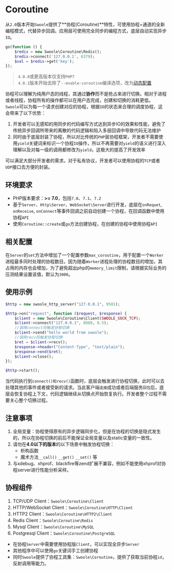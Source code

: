 # Coroutine

从`2.0`版本开始`Swoole`提供了**协程(Coroutine)**特性，可使用协程+通道的全新编程模式，代替异步回调。应用层可使用完全同步的编程方式，底层自动实现异步`IO`。

```php
go(function () {
	$redis = new Swoole\Coroutine\Redis();
	$redis->connect('127.0.0.1', 6379);
	$val = $redis->get('key');
});
```

> `4.0.0`或更高版本仅支持`PHP7`  
> `4.0.1`版本开始去除了`--enable-coroutine`编译选项，改为[动态配置](https://wiki.swoole.com/wiki/page/949.html)

协程可以理解为纯用户态的线程，其通过**协作**而不是抢占来进行切换。相对于进程或者线程，协程所有的操作都可以在用户态完成，创建和切换的消耗更低。`Swoole`可以为每一个请求创建对应的协程，根据`IO`的状态来合理的调度协程，这会带来了以下优势：

1. 开发者可以无感知的用同步的代码编写方式达到异步IO的效果和性能，避免了传统异步回调所带来的离散的代码逻辑和陷入多层回调中导致代码无法维护
2. 同时由于底层封装了协程，所以对比传统的`PHP`层协程框架，开发者不需要使用`yield`关键词来标识一个协程`IO`操作，所以不再需要对`yield`的语义进行深入理解以及对每一级的调用都修改为`yield`，这极大的提高了开发效率


可以满足大部分开发者的需求。对于私有协议，开发者可以使用协程的`TCP`或者`UDP`接口去方便的封装。

环境要求
----
* PHP版本要求：**>= 7.0**，包括`7.0`、`7.1`、`7.2`
* 基于`Server`、`Http\Server`、`WebSocket\Server`进行开发，底层在`onRequet`, `onReceive`, `onConnect`等事件回调之前自动创建一个协程，在回调函数中使用协程`API`
* 使用`Coroutine::create`或`go`方法创建协程，在创建的协程中使用协程`API`

相关配置
---
在`Server`的`set`方法中增加了一个配置参数`max_coroutine`，用于配置一个`Worker`进程最多同时处理的协程数目。因为随着`Worker`进程处理的协程数目的增加，其占用的内存也会增加，为了避免超出php的`memory_limit`限制，请根据实际业务的压测结果设置该值，默认为`3000`。

使用示例
-----

```php
$http = new swoole_http_server("127.0.0.1", 9501);

$http->on("request", function ($request, $response) {
	$client = new Swoole\Coroutine\Client(SWOOLE_SOCK_TCP);
	$client->connect("127.0.0.1", 8888, 0.5);
	//调用connect将触发协程切换
	$client->send("hello world from swoole");
	//调用recv将触发协程切换
	$ret = $client->recv();
	$response->header("Content-Type", "text/plain");
	$response->end($ret);
	$client->close();
});

$http->start();
```

当代码执行到`connect()和recv()`函数时，底层会触发进行协程切换，此时可以去处理其他的事件或者接受新的请求。当此客户端`连接`成功或者后端服务`回包`后，底层会恢复协程上下文，代码逻辑继续从切换点开始恢复执行。开发者整个过程不需要关心整个切换过程。

注意事项
----

1. 全局变量：协程使得原有的异步逻辑同步化，但是在协程的切换是隐式发生的，所以在协程切换的前后不能保证全局变量以及static变量的一致性。
2. 请勿在**4.0以下的版本**的以下场景中触发协程切换：
    * 析构函数
    * 魔术方法`__call()` `__get()` `__set()` 等
3. 与xdebug、xhprof、blackfire等zend扩展不兼容，例如不能使用xhprof对协程server进行性能分析采样。

协程组件
---------
1. TCP/UDP Client：`Swoole\Coroutine\Client`
2. HTTP/WebSocket Client：`Swoole\Coroutine\HTTP\Client`
3. HTTP2 Client：`Swoole\Coroutine\HTTP2\Client`
4. Redis Client：`Swoole\Coroutine\Redis`
5. Mysql Client：`Swoole\Coroutine\MySQL`
6. Postgresql Client：`Swoole\Coroutine\PostgreSQL`

* 在协程`Server`中需要使用协程版`Client`，可以实现全异步`Server`
* 其他程序中可以使用`go`关键词手工创建协程
* 同时`Swoole`提供了协程工具集：`Swoole\Coroutine`，提供了获取当前协程`id`，反射调用等能力。

